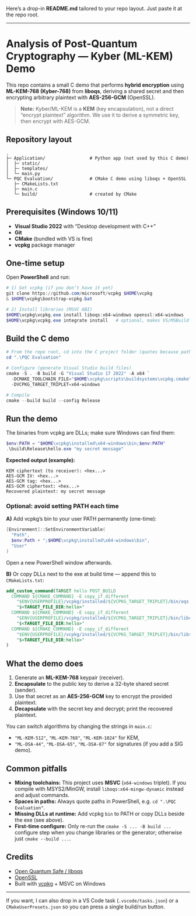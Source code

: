 Here’s a drop-in **README.md** tailored to your repo layout. Just paste it at the repo root.

---

# Analysis of Post-Quantum Cryptography — Kyber (ML-KEM) Demo

This repo contains a small C demo that performs **hybrid encryption** using **ML-KEM-768 (Kyber-768)** from **liboqs**, deriving a shared secret and then encrypting arbitrary plaintext with **AES-256-GCM** (OpenSSL).

> **Note:** Kyber/ML-KEM is a **KEM** (key encapsulation), not a direct “encrypt plaintext” algorithm. We use it to derive a symmetric key, then encrypt with AES-GCM.

## Repository layout

```
.
├─ Application/                 # Python app (not used by this C demo)
│  ├─ static/
│  ├─ templates/
│  └─ main.py
└─ PQC Evaluation/              # CMake C demo using liboqs + OpenSSL
   ├─ CMakeLists.txt
   ├─ main.c
   └─ build/                    # created by CMake
```

## Prerequisites (Windows 10/11)

* **Visual Studio 2022** with “Desktop development with C++”
* **Git**
* **CMake** (bundled with VS is fine)
* **vcpkg** package manager

## One-time setup

Open **PowerShell** and run:

```powershell
# 1) Get vcpkg (if you don’t have it yet)
git clone https://github.com/microsoft/vcpkg $HOME\vcpkg
& $HOME\vcpkg\bootstrap-vcpkg.bat

# 2) Install libraries (MSVC ABI)
$HOME\vcpkg\vcpkg.exe install liboqs:x64-windows openssl:x64-windows
$HOME\vcpkg\vcpkg.exe integrate install   # optional, makes VS/MSBuild auto-find packages
```

## Build the C demo

```powershell
# From the repo root, cd into the C project folder (quotes because path has spaces)
cd ".\PQC Evaluation"

# Configure (generate Visual Studio build files)
cmake -S . -B build -G "Visual Studio 17 2022" -A x64 `
  -DCMAKE_TOOLCHAIN_FILE="$HOME\vcpkg\scripts\buildsystems\vcpkg.cmake" `
  -DVCPKG_TARGET_TRIPLET=x64-windows

# Compile
cmake --build build --config Release
```

## Run the demo

The binaries from vcpkg are DLLs; make sure Windows can find them:

```powershell
$env:PATH = "$HOME\vcpkg\installed\x64-windows\bin;$env:PATH"
.\build\Release\hello.exe "my secret message"
```

**Expected output (example):**

```
KEM ciphertext (to receiver): <hex...>
AES-GCM IV: <hex...>
AES-GCM tag: <hex...>
AES-GCM ciphertext: <hex...>
Recovered plaintext: my secret message
```

### Optional: avoid setting PATH each time

**A)** Add vcpkg’s bin to your user PATH permanently (one-time):

```powershell
[Environment]::SetEnvironmentVariable(
  "Path",
  $env:Path + ";$HOME\vcpkg\installed\x64-windows\bin",
  "User"
)
```

Open a new PowerShell window afterwards.

**B)** Or copy DLLs next to the exe at build time — append this to `CMakeLists.txt`:

```cmake
add_custom_command(TARGET hello POST_BUILD
  COMMAND ${CMAKE_COMMAND} -E copy_if_different
    "$ENV{USERPROFILE}/vcpkg/installed/${VCPKG_TARGET_TRIPLET}/bin/oqs.dll"
    "$<TARGET_FILE_DIR:hello>"
  COMMAND ${CMAKE_COMMAND} -E copy_if_different
    "$ENV{USERPROFILE}/vcpkg/installed/${VCPKG_TARGET_TRIPLET}/bin/libcrypto-3-x64.dll"
    "$<TARGET_FILE_DIR:hello>"
  COMMAND ${CMAKE_COMMAND} -E copy_if_different
    "$ENV{USERPROFILE}/vcpkg/installed/${VCPKG_TARGET_TRIPLET}/bin/libssl-3-x64.dll"
    "$<TARGET_FILE_DIR:hello>"
)
```

## What the demo does

1. Generate an **ML-KEM-768** keypair (receiver).
2. **Encapsulate** to the public key to derive a 32-byte shared secret (sender).
3. Use that secret as an **AES-256-GCM** key to encrypt the provided plaintext.
4. **Decapsulate** with the secret key and decrypt; print the recovered plaintext.

You can switch algorithms by changing the strings in `main.c`:

* `"ML-KEM-512"`, `"ML-KEM-768"`, `"ML-KEM-1024"` for KEM,
* `"ML-DSA-44"`, `"ML-DSA-65"`, `"ML-DSA-87"` for signatures (if you add a SIG demo).

## Common pitfalls

* **Mixing toolchains:** This project uses **MSVC** (`x64-windows` triplet). If you compile with MSYS2/MinGW, install `liboqs:x64-mingw-dynamic` instead and adjust commands.
* **Spaces in paths:** Always quote paths in PowerShell, e.g. `cd ".\PQC Evaluation"`.
* **Missing DLLs at runtime:** Add vcpkg `bin` to PATH or copy DLLs beside the exe (see above).
* **First-time configure:** Only re-run the `cmake -S ... -B build ...` configure step when you change libraries or the generator; otherwise just `cmake --build ...`.

## Credits

* [Open Quantum Safe / liboqs](https://github.com/open-quantum-safe/liboqs)
* [OpenSSL](https://www.openssl.org/)
* Built with [vcpkg](https://github.com/microsoft/vcpkg) + MSVC on Windows

---

If you want, I can also drop in a VS Code task (`.vscode/tasks.json`) or a `CMakeUserPresets.json` so you can press a single build/run button.
